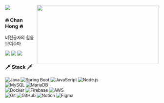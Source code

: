<img src="https://capsule-render.vercel.app/api?&type=transparent&color=auto&height=350&section=header&text=Go%20To%20Work&fontSize=70&desc=2024.05%20~%20current" />

 <img height=190 width=400 align="right" src="https://github-readme-stats.vercel.app/api?username=Takch02&show_icons=true&bg_color=30,e96443,904e95&title_color=fff&text_color=fff&icon_color=fff" />

### 🔥 Chan Hong 🔥

비전공자의 힘을 보여주마

 <a href="https://github.com/Takch02"><img src="https://img.shields.io/badge/github-%23181717.svg?&style=flat-square&logo=github&logoColor=white" /></a>
<a href="https://velog.io/@takch02/posts" target="_blank"><img src="https://img.shields.io/badge/velog-20C997?style=flat-square&logo=velog&logoColor=white"/></a>
<a href="https://marsh-daphne-2cf.notion.site/27e54d88dbff80deaa42e6744719b60a"><img src="https://img.shields.io/badge/profile-000000?style=flat-square&logo=Notion&logoColor=white"/></a></br>

### 🗡️ Stack 🗡️

<div>
  <img src="https://img.shields.io/badge/Java-ED8B00?logo=java&logoColor=white&style=flat-square" alt="Java" />
  <img src="https://img.shields.io/badge/Spring%20Boot-6DB33F?logo=springboot&logoColor=white&style=flat-square" alt="Spring Boot" />
  <img src="https://img.shields.io/badge/JavaScript-F7DF1E?logo=javascript&logoColor=black&style=flat-square" alt="JavaScript" />
  <img src="https://img.shields.io/badge/Node.js-339933?logo=node.js&logoColor=white&style=flat-square" alt="Node.js" /><br>
    
  <img src="https://img.shields.io/badge/MySQL-4479A1?logo=mysql&logoColor=white&style=flat-square" alt="MySQL" />
  <img src="https://img.shields.io/badge/MariaDB-003545?logo=mariadb&logoColor=white&style=flat-square" alt="MariaDB" /><br>

  <img src="https://img.shields.io/badge/Docker-2496ED?logo=docker&logoColor=white&style=flat-square" alt="Docker" />
  <img src="https://img.shields.io/badge/Firebase-FFCA28?logo=firebase&logoColor=black&style=flat-square" alt="Firebase" />
  <img src="https://img.shields.io/badge/AWS-232F3E?logo=amazonaws&logoColor=white&style=flat-square" alt="AWS" /><br>

  <img src="https://img.shields.io/badge/Git-F05032?logo=git&logoColor=white&style=flat-square" alt="Git" />
  <img src="https://img.shields.io/badge/GitHub-181717?logo=github&logoColor=white&style=flat-square" alt="GitHub" />
  <img src="https://img.shields.io/badge/Notion-000000?logo=notion&logoColor=white&style=flat-square" alt="Notion" />
  <img src="https://img.shields.io/badge/Figma-F24E1E?logo=figma&logoColor=white&style=flat-square" alt="Figma" /><br>
</div>

